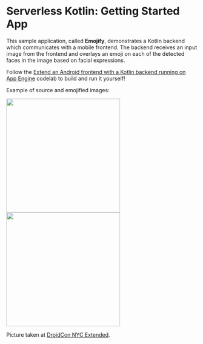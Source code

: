 Serverless Kotlin: Getting Started App
===

This sample application, called **Emojify**, demonstrates a Kotlin backend which communicates with a mobile frontend. The backend receives an input image from the frontend and overlays an emoji on each of the detected faces in the image based on facial expressions.

Follow the [Extend an Android frontend with a Kotlin backend running on App Engine](https://g.co/codelabs/emojify) codelab to build and run it yourself!

Example of source and emojified images:

<image src="screenshots/meetup.jpg" width="300px"/> <image src="screenshots/emojified-meetup.jpg" width="300px"/>

Picture taken at [DroidCon NYC Extended](https://dcnyc-extended-2018.splashthat.com/).
